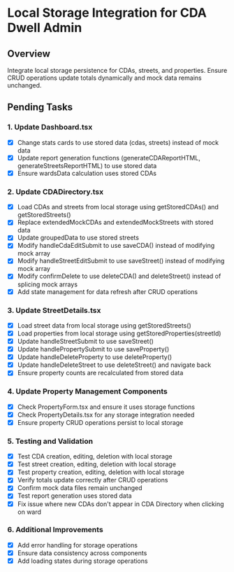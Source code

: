 # Local Storage Integration for CDA Dwell Admin

## Overview

Integrate local storage persistence for CDAs, streets, and properties. Ensure CRUD operations update totals dynamically and mock data remains unchanged.

## Pending Tasks

### 1. Update Dashboard.tsx

- [x] Change stats cards to use stored data (cdas, streets) instead of mock data
- [x] Update report generation functions (generateCDAReportHTML, generateStreetsReportHTML) to use stored data
- [x] Ensure wardsData calculation uses stored CDAs

### 2. Update CDADirectory.tsx

- [x] Load CDAs and streets from local storage using getStoredCDAs() and getStoredStreets()
- [x] Replace extendedMockCDAs and extendedMockStreets with stored data
- [x] Update groupedData to use stored streets
- [x] Modify handleCdaEditSubmit to use saveCDA() instead of modifying mock array
- [x] Modify handleStreetEditSubmit to use saveStreet() instead of modifying mock array
- [x] Modify confirmDelete to use deleteCDA() and deleteStreet() instead of splicing mock arrays
- [x] Add state management for data refresh after CRUD operations

### 3. Update StreetDetails.tsx

- [x] Load street data from local storage using getStoredStreets()
- [x] Load properties from local storage using getStoredProperties(streetId)
- [x] Update handleStreetSubmit to use saveStreet()
- [x] Update handlePropertySubmit to use saveProperty()
- [x] Update handleDeleteProperty to use deleteProperty()
- [x] Update handleDeleteStreet to use deleteStreet() and navigate back
- [x] Ensure property counts are recalculated from stored data

### 4. Update Property Management Components

- [x] Check PropertyForm.tsx and ensure it uses storage functions
- [x] Check PropertyDetails.tsx for any storage integration needed
- [x] Ensure property CRUD operations persist to local storage

### 5. Testing and Validation

- [x] Test CDA creation, editing, deletion with local storage
- [x] Test street creation, editing, deletion with local storage
- [x] Test property creation, editing, deletion with local storage
- [x] Verify totals update correctly after CRUD operations
- [x] Confirm mock data files remain unchanged
- [x] Test report generation uses stored data
- [x] Fix issue where new CDAs don't appear in CDA Directory when clicking on ward

### 6. Additional Improvements

- [x] Add error handling for storage operations
- [x] Ensure data consistency across components
- [x] Add loading states during storage operations
